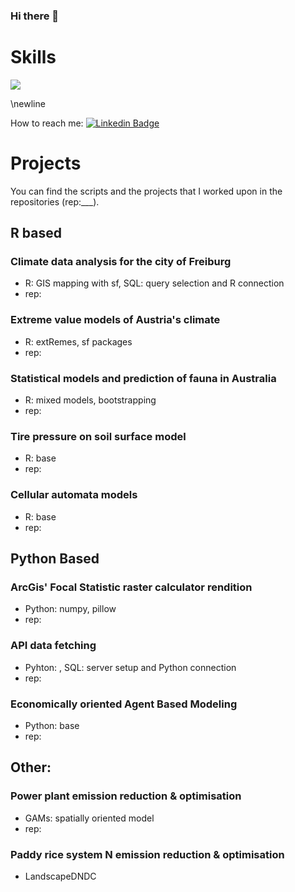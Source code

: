 ### Hi there 👋
# Skills
<!--
**vmasc99/vmasc99** is a ✨ _special_ ✨ repository because its `README.md` (this file) appears on your GitHub profile.

Here are some ideas to get you started:

- 🔭 I’m currently working on ...
- 🌱 I’m currently learning ...
- 👯 I’m looking to collaborate on ...
- 🤔 I’m looking for help with ...
- 💬 Ask me about ...
- 📫 How to reach me: ...
- 😄 Pronouns: ...
- ⚡ Fun fact: ...

<div id="badges">
  <img src="https://img.shields.io/badge/LinkedIn-blue?style=for-the-badge&logo=linkedin&logoColor=white" alt="LinkedIn Badge"/>
</div>

-->


<div id="badges">
  <img src="https://i.imgur.com/c9fTDhF.png"/>
</div>

\newline

How to reach me: [![Linkedin Badge](https://img.shields.io/badge/-LINKEDIN-blue?style=flat&logo=Linkedin&logoColor=white)](https://www.linkedin.com/in/valentino-mascherini-452175216/)

# Projects

You can find the scripts and the projects that I worked upon in the repositories (rep:___).

## R based

### Climate data analysis for the city of Freiburg
- R: GIS mapping with sf, SQL: query selection and R connection
- rep:

### Extreme value models of Austria's climate
- R: extRemes, sf packages
- rep:

### Statistical models and prediction of fauna in Australia
- R: mixed models, bootstrapping
- rep:

### Tire pressure on soil surface model
- R: base
- rep:

### Cellular automata models
- R: base
- rep:

## Python Based

### ArcGis' Focal Statistic raster calculator rendition
- Python: numpy, pillow
- rep:
 
### API data fetching
- Pyhton: , SQL: server setup and Python connection
- rep:

### Economically oriented Agent Based Modeling
- Python: base
- rep:

## Other:

### Power plant emission reduction & optimisation 
- GAMs: spatially oriented model
- rep:

### Paddy rice system N emission reduction & optimisation
- LandscapeDNDC




